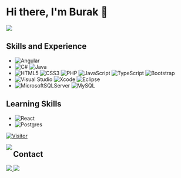 # Hi there, I'm Burak 👋
![](https://img.shields.io/badge/Developer-Full%20Stack%20%2F%20Backend%20%2F%20Frontend%20-blue)

## Skills and Experience
* ![Angular](https://img.shields.io/badge/angular-%23DD0031.svg?style=for-the-badge&logo=angular&logoColor=white) 
* ![C#](https://img.shields.io/badge/c%23-%23239120.svg?style=for-the-badge&logo=c-sharp&logoColor=white) ![Java](https://img.shields.io/badge/java-%23ED8B00.svg?style=for-the-badge&logo=java&logoColor=white) 
* ![HTML5](https://img.shields.io/badge/html5-%23E34F26.svg?style=for-the-badge&logo=html5&logoColor=white) ![CSS3](https://img.shields.io/badge/css3-%231572B6.svg?style=for-the-badge&logo=css3&logoColor=white) ![PHP](https://img.shields.io/badge/php-%23777BB4.svg?style=for-the-badge&logo=php&logoColor=white) ![JavaScript](https://img.shields.io/badge/javascript-%23323330.svg?style=for-the-badge&logo=javascript&logoColor=%23F7DF1E) ![TypeScript](https://img.shields.io/badge/typescript-%23007ACC.svg?style=for-the-badge&logo=typescript&logoColor=white) ![Bootstrap](https://img.shields.io/badge/bootstrap-%23563D7C.svg?style=for-the-badge&logo=bootstrap&logoColor=white)
* ![Visual Studio](https://img.shields.io/badge/Visual%20Studio-5C2D91.svg?style=for-the-badge&logo=visual-studio&logoColor=white) ![Xcode](https://img.shields.io/badge/Xcode-007ACC?style=for-the-badge&logo=Xcode&logoColor=white) ![Eclipse](https://img.shields.io/badge/Eclipse-FE7A16.svg?style=for-the-badge&logo=Eclipse&logoColor=white)
* ![MicrosoftSQLServer](https://img.shields.io/badge/%20SQL%20-CC2927?style=for-the-badge&logo=microsoft%20sql%20server&logoColor=white) ![MySQL](https://img.shields.io/badge/mysql-%2300f.svg?style=for-the-badge&logo=mysql&logoColor=white) 
## Learning Skills
* ![React](https://img.shields.io/badge/react-%2320232a.svg?style=for-the-badge&logo=react&logoColor=%2361DAFB) 
* ![Postgres](https://img.shields.io/badge/postgres-%23316192.svg?style=for-the-badge&logo=postgresql&logoColor=white)

[![Visitor](https://visitor-badge.laobi.icu/badge?page_id=brkelms.brkelms)](#)



<img align="left" src="https://github-readme-stats.vercel.app/api?username=brkelms&show_icons=true&hide=contribs,prs&cache_seconds=86400&theme=cobalt2">

## Contact

<a href="https://www.linkedin.com/in/burak-elmas-a91b631b8/">
<img src="https://img.shields.io/badge/LinkedIn-0077B5?style=for-the-badge&logo=linkedin&logoColor=white">
</a> 
<a href="mailto:elmasburak.59@gmail.com">
<img src="https://img.shields.io/badge/Gmail-D14836?style=for-the-badge&logo=gmail&logoColor=white">
</a>
